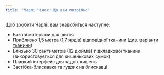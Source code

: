 ```yaml
---
title: "Чарлі Чінос: Що вам потрібно"
---
```


Щоб зробити Чарлі, вам знадобиться наступне:

- Базові матеріали для шиття
- Приблизно 1,5 метра (1,7 ярдів) відповідної тканини ([див. варіанти тканини](/docs/patterns/charlie/fabric))
- Близько 30 сантиметрів (12 дюймів) підкладкової тканини (використовується для кишенькових сумок)
- Плавкий інтерфейс для задніх кишень
- Застібка-блискавка та ґудзик на блискавці
